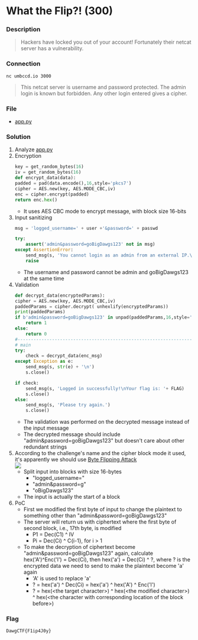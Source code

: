 # What the Flip?! (300)

### Description
> Hackers have locked you out of your account! Fortunately their netcat server has a vulnerability.
### Connection
```shell
nc umbccd.io 3000
```
> This netcat server is username and password protected. The admin login is known but forbidden. Any other login entered gives a cipher.

### File
* [app.py](./File/app.py)

### Solution
1. Analyze [app.py](./File/app.py)
2. Encryption
    ```python
    key = get_random_bytes(16)
    iv = get_random_bytes(16)
    def encrypt_data(data):
	padded = pad(data.encode(),16,style='pkcs7')
	cipher = AES.new(key, AES.MODE_CBC,iv)
	enc = cipher.encrypt(padded)
	return enc.hex()
    ```
    * It uses AES CBC mode to encrypt message, with block size 16-bits
3. Input sanitizing
    ```python
    msg = 'logged_username=' + user +'&password=' + passwd

	try:
		assert('admin&password=goBigDawgs123' not in msg)
	except AssertionError:
		send_msg(s, 'You cannot login as an admin from an external IP.\nYour activity has been logged. Goodbye!\n')
		raise
    ```
    * The username and password cannot be admin and goBigDawgs123 at the same time
4. Validation
    ```python
    def decrypt_data(encryptedParams):
	cipher = AES.new(key, AES.MODE_CBC,iv)
	paddedParams = cipher.decrypt( unhexlify(encryptedParams))
	print(paddedParams)
	if b'admin&password=goBigDawgs123' in unpad(paddedParams,16,style='pkcs7'):
		return 1
	else:
		return 0
    #---------------------------------------------------------------------------
    # main
    try:
		check = decrypt_data(enc_msg)
	except Exception as e:
		send_msg(s, str(e) + '\n')
		s.close()

	if check:
		send_msg(s, 'Logged in successfully!\nYour flag is: '+ FLAG)
		s.close()
	else:
		send_msg(s, 'Please try again.')
		s.close()
    ```
    * The validation was performed on the decrypted message instead of the input message
    * The decrypted message should include "admin&password=goBigDawgs123" but doesn't care about other redundant strings
5. According to the challenge's name and the cipher block mode it used, it's apparently we should use [Byte Flipping Attack](https://resources.infosecinstitute.com/topic/cbc-byte-flipping-attack-101-approach/)\
    ![](https://mk0resourcesinf5fwsf.kinstacdn.com/wp-content/uploads/082113_1459_CBCByteFlip3.jpg)
    * Split input into blocks with size 16-bytes
      * "logged_username="
      * "admin&password=g"
      * "oBigDawgs123"
    * The input is actually the start of a block
6. PoC
    * First we modified the first byte of input to change the plaintext to something other than "admin&password=goBigDawgs123"
    * The server will return us with ciphertext where the first byte of second block, i.e., 17th byte, is modified
      * P1 = Dec(C1) ^ IV
      * Pi = Dec(Ci) ^ C{i-1}, for i > 1
    * To make the decryption of ciphertext become "admin&password=goBigDawgs123" again, calculate hex('A')^Enc('l') = Dec(Ci), then hex('a') = Dec(Ci) ^ ?, where ? is the encrypted data we need to send to make the plaintext become 'a' again
      * 'A' is used to replace 'a'
      * ? = hex('a') ^ Dec(Ci) = hex('a') ^ hex('A') ^ Enc('l')
      * ? = hex(\<the target character\>) ^ hex(\<the modified character\>) ^ hex(\<the character with corresponding location of the block before\>)

### Flag
```
DawgCTF{F1ip4J0y}
```
